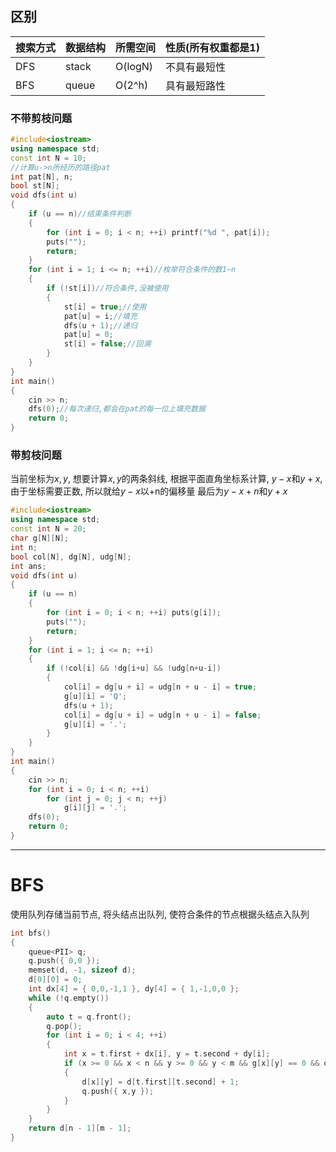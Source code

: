 ## 区别
|搜索方式|数据结构|所需空间|性质(所有权重都是1)|
|---|---|---|---|
|DFS|stack|O(logN)|不具有最短性|
|BFS|queue|O(2^h)|具有最短路性|

### 不带剪枝问题
```c++
#include<iostream>
using namespace std;
const int N = 10;
//计算u->n所经历的路径pat
int pat[N], n;
bool st[N];
void dfs(int u)
{
	if (u == n)//结束条件判断
	{
		for (int i = 0; i < n; ++i) printf("%d ", pat[i]);
		puts("");
		return;
	}
	for (int i = 1; i <= n; ++i)//枚举符合条件的数1~n
	{
		if (!st[i])//符合条件,没被使用
		{
			st[i] = true;//使用
			pat[u] = i;//填充
			dfs(u + 1);//递归
			pat[u] = 0;
			st[i] = false;//回溯
		}
	}
}
int main()
{
	cin >> n;
	dfs(0);//每次递归,都会在pat的每一位上填充数据
	return 0;
}
```
### 带剪枝问题
当前坐标为$x,y$, 想要计算$x,y$的两条斜线, 根据平面直角坐标系计算, $y-x$和$y+x$, 由于坐标需要正数, 所以就给$y-x$以+n的偏移量
最后为$y-x+n$和$y+x$

```c++
#include<iostream>
using namespace std;
const int N = 20;
char g[N][N];
int n;
bool col[N], dg[N], udg[N];
int ans;
void dfs(int u)
{
	if (u == n)
	{
		for (int i = 0; i < n; ++i) puts(g[i]);
		puts("");
		return;
	}
	for (int i = 1; i <= n; ++i)
	{
		if (!col[i] && !dg[i+u] && !udg[n+u-i])
		{
			col[i] = dg[u + i] = udg[n + u - i] = true;
			g[u][i] = 'Q';
			dfs(u + 1);
			col[i] = dg[u + i] = udg[n + u - i] = false;
			g[u][i] = '.';
		}
	}
}
int main()
{
	cin >> n;
	for (int i = 0; i < n; ++i)
		for (int j = 0; j < n; ++j)
			g[i][j] = '.';
	dfs(0);
	return 0;
}
```

---
# BFS
使用队列存储当前节点, 将头结点出队列, 使符合条件的节点根据头结点入队列
```c++
int bfs()
{
	queue<PII> q;
	q.push({ 0,0 });
	memset(d, -1, sizeof d);
	d[0][0] = 0;
	int dx[4] = { 0,0,-1,1 }, dy[4] = { 1,-1,0,0 };
	while (!q.empty())
	{
		auto t = q.front();
		q.pop();
		for (int i = 0; i < 4; ++i)
		{
			int x = t.first + dx[i], y = t.second + dy[i];
			if (x >= 0 && x < n && y >= 0 && y < m && g[x][y] == 0 && d[x][y] == -1)
			{
				d[x][y] = d[t.first][t.second] + 1;
				q.push({ x,y });
			}
		}
	}
	return d[n - 1][m - 1];
}
```

